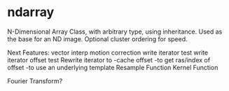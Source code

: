 ndarray
=======

N-Dimensional Array Class, with arbitrary type, using inheritance. Used as the base for an ND image. Optional cluster ordering for speed.

Next Features:
vector interp
motion correction
write iterator test
write iterator offset test
Rewrite iterator to 
-cache offset
-to get ras/index of offset 
-to use an underlying template 
Resample Function
Kernel Function

Fourier Transform? 
